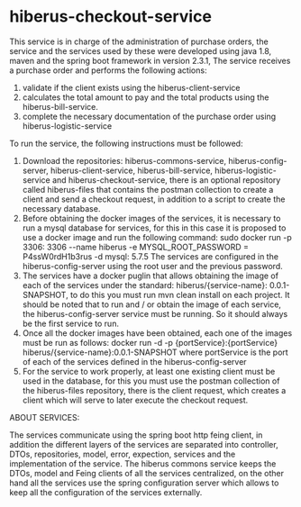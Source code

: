 # hiberus-checkout-service

This service is in charge of the administration of purchase orders, the service and the services used by these 
were developed using java 1.8, maven and the spring boot framework in version 2.3.1,
The service receives a purchase order and performs the following actions:
1. validate if the client exists using the hiberus-client-service
2. calculates the total amount to pay and the total products using the hiberus-bill-service.
3. complete the necessary documentation of the purchase order using hiberus-logistic-service


To run the service, the following instructions must be followed:
1. Download the repositories: hiberus-commons-service, hiberus-config-server, hiberus-client-service,
hiberus-bill-service, hiberus-logistic-service and hiberus-checkout-service, there is an optional repository
called hiberus-files that contains the postman collection to create a client and send a checkout request, in addition 
to a script to create the necessary database.
3. Before obtaining the docker images of the services, it is necessary to run a mysql database
for services, for this in this case it is proposed to use a docker image and run the following command:
sudo docker run -p 3306: 3306 --name hiberus -e MYSQL_ROOT_PASSWORD = P4ssW0rdH1b3rus -d mysql: 5.7.5
The services are configured in the hiberus-config-server using the root user and the previous password.
2. The services have a docker puglin that allows obtaining the image of each of the services under the standard:
hiberus/{service-name}: 0.0.1-SNAPSHOT, to do this you must run mvn clean install on each project.
It should be noted that to run and / or obtain the image of each service, the hiberus-config-server service must be running.
So it should always be the first service to run.
4. Once all the docker images have been obtained, each one of the images must be run as follows:
docker run -d -p {portService}:{portService} hiberus/{service-name}:0.0.1-SNAPSHOT
where portService is the port of each of the services defined in the hiberus-config-server
5. For the service to work properly, at least one existing client must be used in the database,
for this you must use the postman collection of the hiberus-files repository, there is the client request,
which creates a client which will serve to later execute the checkout request.

ABOUT SERVICES:

The services communicate using the spring boot http feing client, in addition the different layers of the services are separated into controller, DTOs, repositories, model, error, expection, services and the implementation of the service. The hiberus commons service keeps the DTOs, model and Feing clients of all the services centralized, on the other hand all the services use the spring configuration server which allows to keep all the configuration of the services externally.
